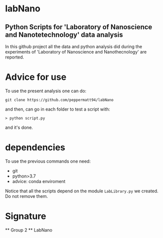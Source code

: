 # labNano
## Python Scripts for 'Laboratory of Nanoscience and Nanotetechnology' data analysis

In this github project all the data and python analysis did during the experiments of 'Laboratory of Nanoscience and Nanothecnology'
are reported. 

# Advice for use

To use the present analysis one can do:
```
git clone https://github.com/peppermatt94/labNano
```
and then, can go in each folder to test a script with:
```
> python script.py
```
and it's done.
# dependencies

To use the previous commands one need:
* git 
* python>3.7
* advice: conda enviroment

Notice that all the scripts depend on the module `LabLibrary.py` we created. 
Do not remove them.
# Signature
** Group 2 ** LabNano 
